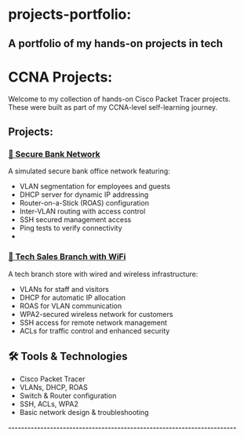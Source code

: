 # projects-portfolio:
A portfolio of my hands-on projects in tech
------------------------------------------------------------------------

# CCNA Projects:
Welcome to my collection of hands-on Cisco Packet Tracer projects.  
These were built as part of my CCNA-level self-learning journey.

## Projects:

### [🏦 Secure Bank Network]()
A simulated secure bank office network featuring:
- VLAN segmentation for employees and guests
- DHCP server for dynamic IP addressing
- Router-on-a-Stick (ROAS) configuration
- Inter-VLAN routing with access control
- SSH secured management access
- Ping tests to verify connectivity
- 
### [🏪 Tech Sales Branch with WiFi]()
A tech branch store with wired and wireless infrastructure:
- VLANs for staff and visitors
- DHCP for automatic IP allocation
- ROAS for VLAN communication
- WPA2-secured wireless network for customers
- SSH access for remote network management
- ACLs for traffic control and enhanced security

## 🛠️ Tools & Technologies

- Cisco Packet Tracer
- VLANs, DHCP, ROAS
- Switch & Router configuration
- SSH, ACLs, WPA2
- Basic network design & troubleshooting

**-----------------------------------------------------------------------**
